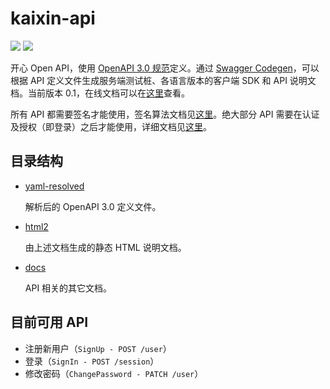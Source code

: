 # kaixin-api

![](https://img.shields.io/badge/version-0.1-blue) ![](https://img.shields.io/badge/OpenAPI-3.0-green)

开心 Open API，使用 [OpenAPI 3.0 规范](https://swagger.io/specification/)定义。通过 [Swagger Codegen](https://swagger.io/tools/swagger-codegen/)，可以根据 API 定义文件生成服务端测试桩、各语言版本的客户端 SDK 和 API 说明文档。当前版本 0.1，在线文档可以在[这里](https://app.swaggerhub.com/apis-docs/ubesthelp/kaixin/0.1)查看。

所有 API 都需要签名才能使用，签名算法文档见[这里](docs/SIGNATURE.md)。绝大部分 API 需要在认证及授权（即登录）之后才能使用，详细文档见[这里](docs/AUTH.md)。

## 目录结构

- [yaml-resolved](yaml-resolved)

  解析后的 OpenAPI 3.0 定义文件。

- [html2](html2)

  由上述文档生成的静态 HTML 说明文档。

- [docs](docs)

  API 相关的其它文档。

## 目前可用 API

- 注册新用户（`SignUp - POST /user`）
- 登录（`SignIn - POST /session`）
- 修改密码（`ChangePassword - PATCH /user`）
